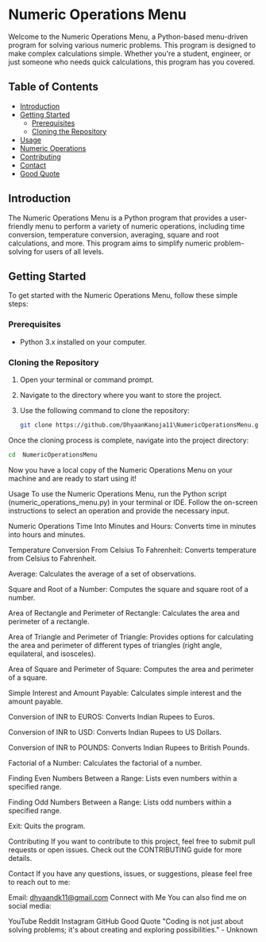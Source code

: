 # Numeric Operations Menu

Welcome to the Numeric Operations Menu, a Python-based menu-driven program for solving various numeric problems. This program is designed to make complex calculations simple. Whether you're a student, engineer, or just someone who needs quick calculations, this program has you covered.

## Table of Contents
- [Introduction](#introduction)
- [Getting Started](#getting-started)
  - [Prerequisites](#prerequisites)
  - [Cloning the Repository](#cloning-the-repository)
- [Usage](#usage)
- [Numeric Operations](#numeric-operations)
- [Contributing](#contributing)
- [Contact](#contact)
- [Good Quote](#good-quote)

## Introduction

The Numeric Operations Menu is a Python program that provides a user-friendly menu to perform a variety of numeric operations, including time conversion, temperature conversion, averaging, square and root calculations, and more. This program aims to simplify numeric problem-solving for users of all levels.

## Getting Started

To get started with the Numeric Operations Menu, follow these simple steps:

### Prerequisites

- Python 3.x installed on your computer.

### Cloning the Repository

1. Open your terminal or command prompt.

2. Navigate to the directory where you want to store the project.

3. Use the following command to clone the repository:

   ```bash
   git clone https://github.com/DhyaanKanoja11\NumericOperationsMenu.git 
   ```

Once the cloning process is complete, navigate into the project directory:
``` bash
cd  NumericOperationsMenu
```

Now you have a local copy of the Numeric Operations Menu on your machine and are ready to start using it!

Usage
To use the Numeric Operations Menu, run the Python script (numeric_operations_menu.py) in your terminal or IDE. Follow the on-screen instructions to select an operation and provide the necessary input.

Numeric Operations
Time Into Minutes and Hours: Converts time in minutes into hours and minutes.

Temperature Conversion From Celsius To Fahrenheit: Converts temperature from Celsius to Fahrenheit.

Average: Calculates the average of a set of observations.

Square and Root of a Number: Computes the square and square root of a number.

Area of Rectangle and Perimeter of Rectangle: Calculates the area and perimeter of a rectangle.

Area of Triangle and Perimeter of Triangle: Provides options for calculating the area and perimeter of different types of triangles (right angle, equilateral, and isosceles).

Area of Square and Perimeter of Square: Computes the area and perimeter of a square.

Simple Interest and Amount Payable: Calculates simple interest and the amount payable.

Conversion of INR to EUROS: Converts Indian Rupees to Euros.

Conversion of INR to USD: Converts Indian Rupees to US Dollars.

Conversion of INR to POUNDS: Converts Indian Rupees to British Pounds.

Factorial of a Number: Calculates the factorial of a number.

Finding Even Numbers Between a Range: Lists even numbers within a specified range.

Finding Odd Numbers Between a Range: Lists odd numbers within a specified range.

Exit: Quits the program.

Contributing
If you want to contribute to this project, feel free to submit pull requests or open issues. Check out the CONTRIBUTING guide for more details.

Contact
If you have any questions, issues, or suggestions, please feel free to reach out to me:

Email: dhyaandk11@gmail.com
Connect with Me
You can also find me on social media:

YouTube
Reddit
Instagram
GitHub
Good Quote
"Coding is not just about solving problems; it's about creating and exploring possibilities." - Unknown

